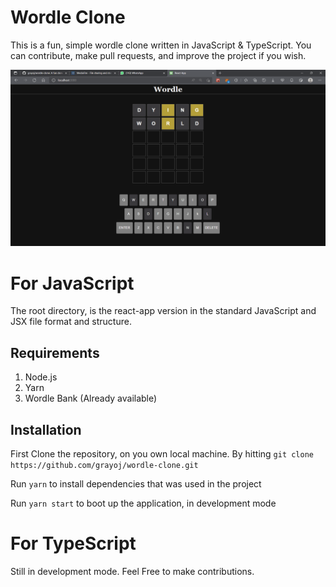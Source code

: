 # Wordle Clone

This is a fun, simple wordle clone written in JavaScript & TypeScript. You can contribute, make pull requests, and improve the project if you wish.

<img src="img/wordle.png">

# For JavaScript
The root directory, is the react-app version in the standard JavaScript and JSX file format and structure.

## Requirements

1. Node.js
2. Yarn
3. Wordle Bank (Already available)

## Installation

First Clone the repository, on you own local machine. By hitting
`git clone https://github.com/grayoj/wordle-clone.git `

Run `yarn` to install dependencies that was used in the project

Run `yarn start` to boot up the application, in development mode

# For TypeScript

Still in development mode. Feel Free to make contributions.
